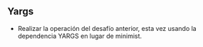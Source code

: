 ## Yargs

- Realizar la operación del desafío anterior, esta vez usando la dependencia YARGS en lugar de minimist.
